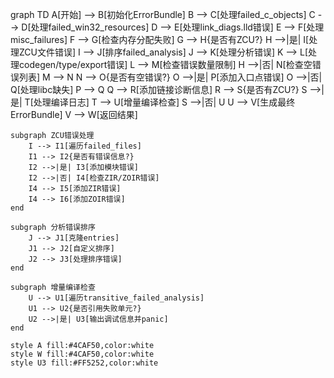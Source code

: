 graph TD
    A[开始] --> B[初始化ErrorBundle]
    B --> C[处理failed_c_objects]
    C --> D[处理failed_win32_resources]
    D --> E[处理link_diags.lld错误]
    E --> F[处理misc_failures]
    F --> G[检查内存分配失败]
    G --> H{是否有ZCU?}
    H -->|是| I[处理ZCU文件错误]
    I --> J[排序failed_analysis]
    J --> K[处理分析错误]
    K --> L[处理codegen/type/export错误]
    L --> M[检查错误数量限制]
    H -->|否| N[检查空错误列表]
    M --> N
    N --> O{是否有空错误?}
    O -->|是| P[添加入口点错误]
    O -->|否| Q[处理libc缺失]
    P --> Q
    Q --> R[添加链接诊断信息]
    R --> S{是否有ZCU?}
    S -->|是| T[处理编译日志]
    T --> U[增量编译检查]
    S -->|否| U
    U --> V[生成最终ErrorBundle]
    V --> W[返回结果]

    subgraph ZCU错误处理
        I --> I1[遍历failed_files]
        I1 --> I2{是否有错误信息?}
        I2 -->|是| I3[添加模块错误]
        I2 -->|否| I4[检查ZIR/ZOIR错误]
        I4 --> I5[添加ZIR错误]
        I4 --> I6[添加ZOIR错误]
    end

    subgraph 分析错误排序
        J --> J1[克隆entries]
        J1 --> J2[自定义排序]
        J2 --> J3[处理排序错误]
    end

    subgraph 增量编译检查
        U --> U1[遍历transitive_failed_analysis]
        U1 --> U2{是否引用失败单元?}
        U2 -->|是| U3[输出调试信息并panic]
    end

    style A fill:#4CAF50,color:white
    style W fill:#4CAF50,color:white
    style U3 fill:#FF5252,color:white
